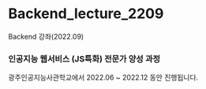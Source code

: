 # Backend_lecture_2209
Backend 강좌(2022.09)

### 인공지능 웹서비스 (JS특화) 전문가 양성 과정
광주인공지능사관학교에서 2022.06 ~ 2022.12 동안 진행됩니다.